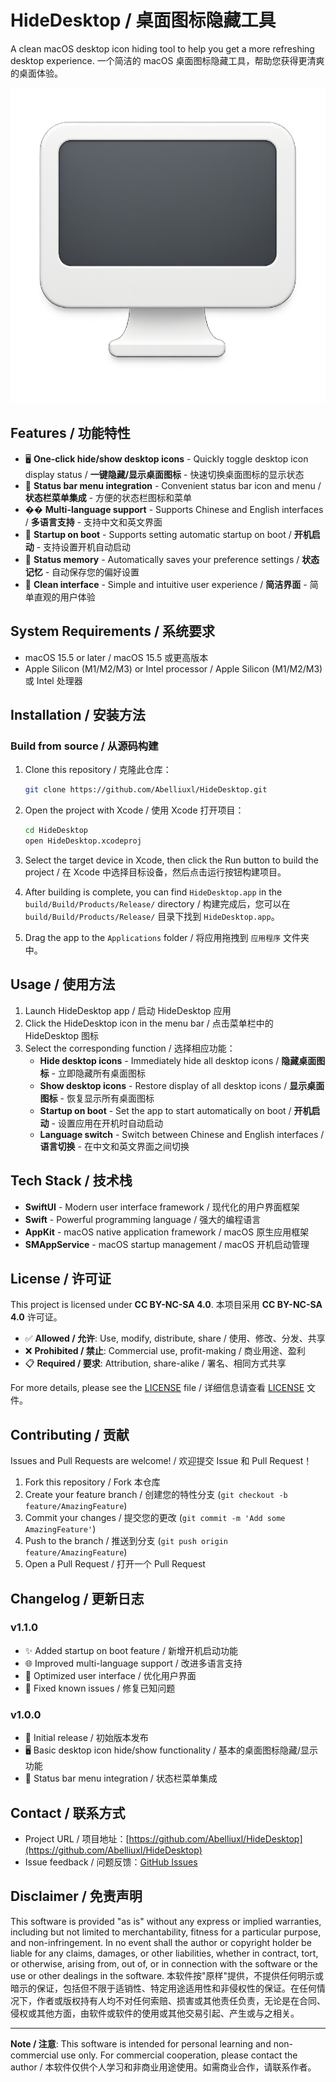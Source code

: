 # HideDesktop / 桌面图标隐藏工具

A clean macOS desktop icon hiding tool to help you get a more refreshing desktop experience.
一个简洁的 macOS 桌面图标隐藏工具，帮助您获得更清爽的桌面体验。

![App Icon](HideDesktop/Assets.xcassets/AppIcon.appiconset/1024.png)

## Features / 功能特性

- 🖥️ **One-click hide/show desktop icons** - Quickly toggle desktop icon display status / **一键隐藏/显示桌面图标** - 快速切换桌面图标的显示状态
- 🎯 **Status bar menu integration** - Convenient status bar icon and menu / **状态栏菜单集成** - 方便的状态栏图标和菜单
- �� **Multi-language support** - Supports Chinese and English interfaces / **多语言支持** - 支持中文和英文界面
- 🚀 **Startup on boot** - Supports setting automatic startup on boot / **开机启动** - 支持设置开机自动启动
- 💾 **Status memory** - Automatically saves your preference settings / **状态记忆** - 自动保存您的偏好设置
- 🎨 **Clean interface** - Simple and intuitive user experience / **简洁界面** - 简单直观的用户体验

## System Requirements / 系统要求

- macOS 15.5 or later / macOS 15.5 或更高版本
- Apple Silicon (M1/M2/M3) or Intel processor / Apple Silicon (M1/M2/M3) 或 Intel 处理器

## Installation / 安装方法

### Build from source / 从源码构建

1. Clone this repository / 克隆此仓库：
   ```bash
   git clone https://github.com/Abelliuxl/HideDesktop.git
   ```

2. Open the project with Xcode / 使用 Xcode 打开项目：
   ```bash
   cd HideDesktop
   open HideDesktop.xcodeproj
   ```

3. Select the target device in Xcode, then click the Run button to build the project / 在 Xcode 中选择目标设备，然后点击运行按钮构建项目。

4. After building is complete, you can find `HideDesktop.app` in the `build/Build/Products/Release/` directory / 构建完成后，您可以在 `build/Build/Products/Release/` 目录下找到 `HideDesktop.app`。

5. Drag the app to the `Applications` folder / 将应用拖拽到 `应用程序` 文件夹中。

## Usage / 使用方法

1. Launch HideDesktop app / 启动 HideDesktop 应用
2. Click the HideDesktop icon in the menu bar / 点击菜单栏中的 HideDesktop 图标
3. Select the corresponding function / 选择相应功能：
   - **Hide desktop icons** - Immediately hide all desktop icons / **隐藏桌面图标** - 立即隐藏所有桌面图标
   - **Show desktop icons** - Restore display of all desktop icons / **显示桌面图标** - 恢复显示所有桌面图标
   - **Startup on boot** - Set the app to start automatically on boot / **开机启动** - 设置应用在开机时自动启动
   - **Language switch** - Switch between Chinese and English interfaces / **语言切换** - 在中文和英文界面之间切换

## Tech Stack / 技术栈

- **SwiftUI** - Modern user interface framework / 现代化的用户界面框架
- **Swift** - Powerful programming language / 强大的编程语言
- **AppKit** - macOS native application framework / macOS 原生应用框架
- **SMAppService** - macOS startup management / macOS 开机启动管理

## License / 许可证

This project is licensed under **CC BY-NC-SA 4.0**.
本项目采用 **CC BY-NC-SA 4.0** 许可证。

- ✅ **Allowed / 允许**: Use, modify, distribute, share / 使用、修改、分发、共享
- ❌ **Prohibited / 禁止**: Commercial use, profit-making / 商业用途、盈利
- 📋 **Required / 要求**: Attribution, share-alike / 署名、相同方式共享

For more details, please see the [LICENSE](LICENSE) file / 详细信息请查看 [LICENSE](LICENSE) 文件。

## Contributing / 贡献

Issues and Pull Requests are welcome! / 欢迎提交 Issue 和 Pull Request！

1. Fork this repository / Fork 本仓库
2. Create your feature branch / 创建您的特性分支 (`git checkout -b feature/AmazingFeature`)
3. Commit your changes / 提交您的更改 (`git commit -m 'Add some AmazingFeature'`)
4. Push to the branch / 推送到分支 (`git push origin feature/AmazingFeature`)
5. Open a Pull Request / 打开一个 Pull Request

## Changelog / 更新日志

### v1.1.0
- ✨ Added startup on boot feature / 新增开机启动功能
- 🌐 Improved multi-language support / 改进多语言支持
- 🎨 Optimized user interface / 优化用户界面
- 🐛 Fixed known issues / 修复已知问题

### v1.0.0
- 🎉 Initial release / 初始版本发布
- 🖥️ Basic desktop icon hide/show functionality / 基本的桌面图标隐藏/显示功能
- 🎯 Status bar menu integration / 状态栏菜单集成

## Contact / 联系方式

- Project URL / 项目地址：[https://github.com/Abelliuxl/HideDesktop](https://github.com/Abelliuxl/HideDesktop)
- Issue feedback / 问题反馈：[GitHub Issues](https://github.com/Abelliuxl/HideDesktop/issues)

## Disclaimer / 免责声明

This software is provided "as is" without any express or implied warranties, including but not limited to merchantability, fitness for a particular purpose, and non-infringement. In no event shall the author or copyright holder be liable for any claims, damages, or other liabilities, whether in contract, tort, or otherwise, arising from, out of, or in connection with the software or the use or other dealings in the software.
本软件按"原样"提供，不提供任何明示或暗示的保证，包括但不限于适销性、特定用途适用性和非侵权性的保证。在任何情况下，作者或版权持有人均不对任何索赔、损害或其他责任负责，无论是在合同、侵权或其他方面，由软件或软件的使用或其他交易引起、产生或与之相关。

---

**Note / 注意**: This software is intended for personal learning and non-commercial use only. For commercial cooperation, please contact the author / 本软件仅供个人学习和非商业用途使用。如需商业合作，请联系作者。
